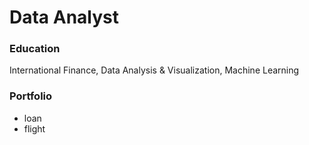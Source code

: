 # Data Analyst

### Education
International Finance, Data Analysis & Visualization, Machine Learning

### Portfolio
- loan
- flight
